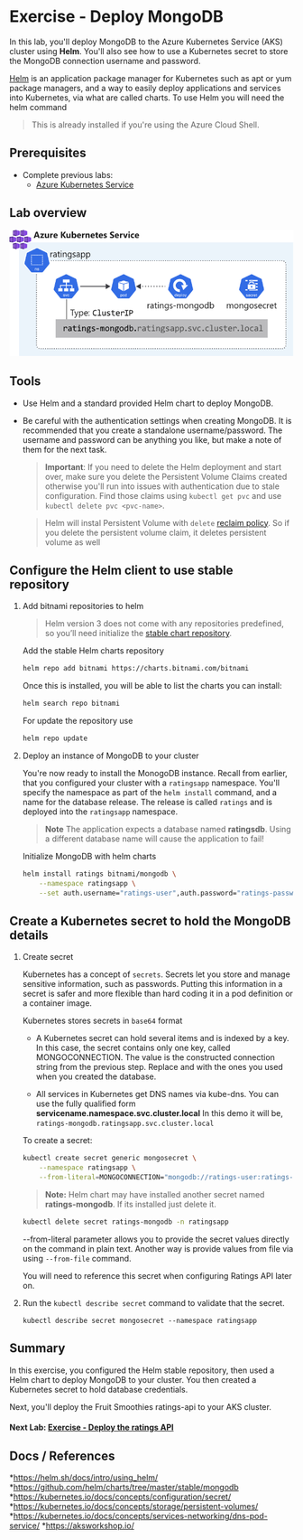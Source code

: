 Exercise - Deploy MongoDB
==
In this lab, you'll deploy MongoDB to the Azure Kubernetes Service (AKS) cluster using **Helm**. You'll also see how to use a Kubernetes secret to store the MongoDB connection username and password.

[Helm](https://helm.sh/) is an application package manager for Kubernetes such as apt or yum package managers, and a way to easily deploy applications and services into Kubernetes, via what are called charts. To use Helm you will need the helm command

> This is already installed if you're using the Azure Cloud Shell.

## Prerequisites

* Complete previous labs:
    * [Azure Kubernetes Service](../create-aks-cluster/README.md)


## Lab overview

![Architecture Diagram](/labs/deploy-mongodb/img/mongodb-architecture.svg "Architecture Diagram")

## Tools
* Use Helm and a standard provided Helm chart to deploy MongoDB.

* Be careful with the authentication settings when creating MongoDB. It is recommended that you create a standalone username/password. The username and password can be anything you like, but make a note of them for the next task.

    > **Important**: If you need to delete the Helm deployment and start over, make sure you delete the Persistent Volume Claims created otherwise you'll run into issues with authentication due to stale configuration. Find those claims using `kubectl get pvc` and use `kubectl delete pvc <pvc-name>`.

    > Helm will instal Persistent Volume with `delete` [reclaim policy](https://kubernetes.io/docs/concepts/storage/persistent-volumes/). So if you delete the persistent volume claim, it deletes persistent volume as well

## Configure the Helm client to use stable repository

1. Add bitnami repositories to helm

    > Helm version 3 does not come with any repositories predefined, so you’ll need initialize the [stable chart repository](https://v3.helm.sh/docs/intro/quickstart/#initialize-a-helm-chart-repository).

    Add the stable Helm charts repository 

    ```bash
    helm repo add bitnami https://charts.bitnami.com/bitnami
    ```

    Once this is installed, you will be able to list the charts you can install:

    ```bash
    helm search repo bitnami
    ```

    For update the repository use

    ```bash 
    helm repo update
    ```

2. Deploy an instance of MongoDB to your cluster

    You're now ready to install the MonogoDB instance. Recall from earlier, that you configured your cluster with a `ratingsapp` namespace. You'll specify the namespace as part of the `helm install` command, and a name for the database release. The release is called `ratings` and is deployed into the `ratingsapp` namespace.

    > **Note** The application expects a database named **ratingsdb**. Using a different database name will cause the application to fail!

    Initialize MongoDB with helm charts

    ```bash
    helm install ratings bitnami/mongodb \
        --namespace ratingsapp \
        --set auth.username="ratings-user",auth.password="ratings-password",auth.database=ratingsdb
    ```

## Create a Kubernetes secret to hold the MongoDB details

1. Create secret

    Kubernetes has a concept of `secrets`. Secrets let you store and manage sensitive information, such as passwords. Putting this information in a secret is safer and more flexible than hard coding it in a pod definition or a container image.
    
    Kubernetes stores secrets in `base64` format

    * A Kubernetes secret can hold several items and is indexed by a key. In this case, the secret contains only one key, called MONGOCONNECTION. The value is the constructed connection string from the previous step. Replace <username> and <password> with the ones you used when you created the database.

    * All services in Kubernetes get DNS names via kube-dns. You can use the fully qualified form **servicename.namespace.svc.cluster.local** In this demo it will be, `ratings-mongodb.ratingsapp.svc.cluster.local`

    To create a secret:

    ```bash
    kubectl create secret generic mongosecret \
        --namespace ratingsapp \
        --from-literal=MONGOCONNECTION="mongodb://ratings-user:ratings-password@ratings-mongodb.ratingsapp.svc.cluster.local:27017/ratingsdb"
    ```

    > **Note:** Helm chart may have installed another secret named **ratings-mongodb**. If its installed just delete it.

    ```bash
    kubectl delete secret ratings-mongodb -n ratingsapp
    ```

    --from-literal parameter allows you to provide the secret values directly on the command in plain text. Another way is provide values from file via using `--from-file` command.

    You will need to reference this secret when configuring Ratings API later on.

2. Run the `kubectl describe secret` command to validate that the secret.

    ```
    kubectl describe secret mongosecret --namespace ratingsapp
    ```

## Summary
In this exercise, you configured the Helm stable repository, then used a Helm chart to deploy MongoDB to your cluster. You then created a Kubernetes secret to hold database credentials.

Next, you'll deploy the Fruit Smoothies ratings-api to your AKS cluster.

#### Next Lab: [Exercise - Deploy the ratings API](../ratings-api/README.md)

## Docs / References
*https://helm.sh/docs/intro/using_helm/
*https://github.com/helm/charts/tree/master/stable/mongodb
*https://kubernetes.io/docs/concepts/configuration/secret/
*https://kubernetes.io/docs/concepts/storage/persistent-volumes/
*https://kubernetes.io/docs/concepts/services-networking/dns-pod-service/
*https://aksworkshop.io/